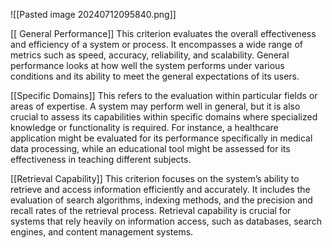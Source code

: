 ![[Pasted image 20240712095840.png]]

[[ General Performance]]
This criterion evaluates the overall effectiveness and efficiency of a system or process. It encompasses a wide range of metrics such as speed, accuracy, reliability, and scalability. General performance looks at how well the system performs under various conditions and its ability to meet the general expectations of its users.

[[Specific Domains]]
This refers to the evaluation within particular fields or areas of expertise. A system may perform well in general, but it is also crucial to assess its capabilities within specific domains where specialized knowledge or functionality is required. For instance, a healthcare application might be evaluated for its performance specifically in medical data processing, while an educational tool might be assessed for its effectiveness in teaching different subjects.

[[Retrieval Capability]]
This criterion focuses on the system’s ability to retrieve and access information efficiently and accurately. It includes the evaluation of search algorithms, indexing methods, and the precision and recall rates of the retrieval process. Retrieval capability is crucial for systems that rely heavily on information access, such as databases, search engines, and content management systems. 

